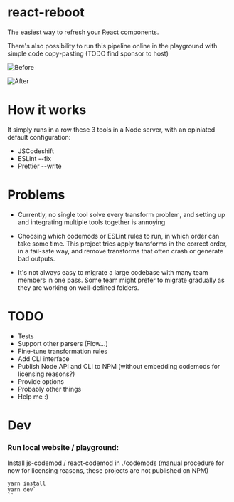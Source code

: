 # react-reboot

The easiest way to refresh your React components.

There's also possibility to run this pipeline online in the playground with simple code copy-pasting (TODO find sponsor to host)

![Before](https://user-images.githubusercontent.com/749374/32229250-ab512306-be50-11e7-842c-f466668ee1bd.png)

![After](https://user-images.githubusercontent.com/749374/32229268-b5095698-be50-11e7-9218-e40e429a02da.png)

# How it works

It simply runs in a row these 3 tools in a Node server, with an opiniated default configuration:

- JSCodeshift
- ESLint --fix
- Prettier --write

# Problems

- Currently, no single tool solve every transform problem, and setting up and integrating multiple tools together is annoying

- Choosing which codemods or ESLint rules to run, in which order can take some time. This project tries apply transforms in the correct order, in a fail-safe way, and remove transforms that often crash or generate bad outputs.

- It's not always easy to migrate a large codebase with many team members in one pass. Some team might prefer to migrate gradually as they are working on well-defined folders.


# TODO

- Tests
- Support other parsers (Flow...)
- Fine-tune transformation rules
- Add CLI interface
- Publish Node API and CLI to NPM (without embedding codemods for licensing reasons?)
- Provide options
- Probably other things
- Help me :)

# Dev

### Run local website / playground:

Install js-codemod / react-codemod in ./codemods (manual procedure for now for licensing reasons, these projects are not published on NPM)

```
yarn install
yarn dev`
``

